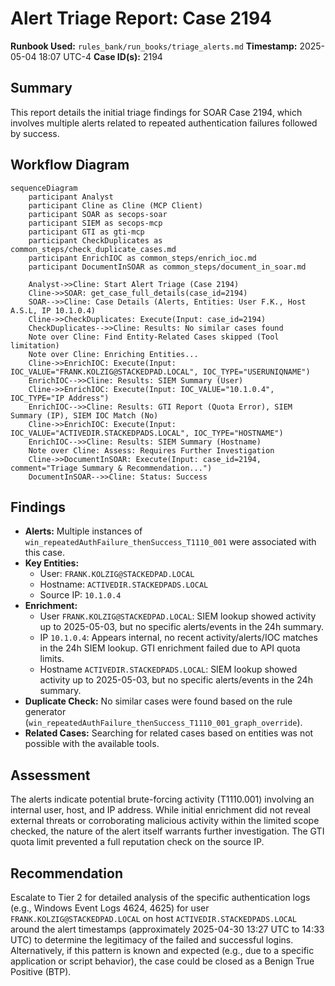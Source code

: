 # Alert Triage Report: Case 2194

**Runbook Used:** `rules_bank/run_books/triage_alerts.md`
**Timestamp:** 2025-05-04 18:07 UTC-4
**Case ID(s):** 2194

## Summary

This report details the initial triage findings for SOAR Case 2194, which involves multiple alerts related to repeated authentication failures followed by success.

## Workflow Diagram

```mermaid
sequenceDiagram
    participant Analyst
    participant Cline as Cline (MCP Client)
    participant SOAR as secops-soar
    participant SIEM as secops-mcp
    participant GTI as gti-mcp
    participant CheckDuplicates as common_steps/check_duplicate_cases.md
    participant EnrichIOC as common_steps/enrich_ioc.md
    participant DocumentInSOAR as common_steps/document_in_soar.md

    Analyst->>Cline: Start Alert Triage (Case 2194)
    Cline->>SOAR: get_case_full_details(case_id=2194)
    SOAR-->>Cline: Case Details (Alerts, Entities: User F.K., Host A.S.L, IP 10.1.0.4)
    Cline->>CheckDuplicates: Execute(Input: case_id=2194)
    CheckDuplicates-->>Cline: Results: No similar cases found
    Note over Cline: Find Entity-Related Cases skipped (Tool limitation)
    Note over Cline: Enriching Entities...
    Cline->>EnrichIOC: Execute(Input: IOC_VALUE="FRANK.KOLZIG@STACKEDPAD.LOCAL", IOC_TYPE="USERUNIQNAME")
    EnrichIOC-->>Cline: Results: SIEM Summary (User)
    Cline->>EnrichIOC: Execute(Input: IOC_VALUE="10.1.0.4", IOC_TYPE="IP Address")
    EnrichIOC-->>Cline: Results: GTI Report (Quota Error), SIEM Summary (IP), SIEM IOC Match (No)
    Cline->>EnrichIOC: Execute(Input: IOC_VALUE="ACTIVEDIR.STACKEDPADS.LOCAL", IOC_TYPE="HOSTNAME")
    EnrichIOC-->>Cline: Results: SIEM Summary (Hostname)
    Note over Cline: Assess: Requires Further Investigation
    Cline->>DocumentInSOAR: Execute(Input: case_id=2194, comment="Triage Summary & Recommendation...")
    DocumentInSOAR-->>Cline: Status: Success
```

## Findings

*   **Alerts:** Multiple instances of `win_repeatedAuthFailure_thenSuccess_T1110_001` were associated with this case.
*   **Key Entities:**
    *   User: `FRANK.KOLZIG@STACKEDPAD.LOCAL`
    *   Hostname: `ACTIVEDIR.STACKEDPADS.LOCAL`
    *   Source IP: `10.1.0.4`
*   **Enrichment:**
    *   User `FRANK.KOLZIG@STACKEDPAD.LOCAL`: SIEM lookup showed activity up to 2025-05-03, but no specific alerts/events in the 24h summary.
    *   IP `10.1.0.4`: Appears internal, no recent activity/alerts/IOC matches in the 24h SIEM lookup. GTI enrichment failed due to API quota limits.
    *   Hostname `ACTIVEDIR.STACKEDPADS.LOCAL`: SIEM lookup showed activity up to 2025-05-03, but no specific alerts/events in the 24h summary.
*   **Duplicate Check:** No similar cases were found based on the rule generator (`win_repeatedAuthFailure_thenSuccess_T1110_001_graph_override`).
*   **Related Cases:** Searching for related cases based on entities was not possible with the available tools.

## Assessment

The alerts indicate potential brute-forcing activity (T1110.001) involving an internal user, host, and IP address. While initial enrichment did not reveal external threats or corroborating malicious activity within the limited scope checked, the nature of the alert itself warrants further investigation. The GTI quota limit prevented a full reputation check on the source IP.

## Recommendation

Escalate to Tier 2 for detailed analysis of the specific authentication logs (e.g., Windows Event Logs 4624, 4625) for user `FRANK.KOLZIG@STACKEDPAD.LOCAL` on host `ACTIVEDIR.STACKEDPADS.LOCAL` around the alert timestamps (approximately 2025-04-30 13:27 UTC to 14:33 UTC) to determine the legitimacy of the failed and successful logins. Alternatively, if this pattern is known and expected (e.g., due to a specific application or script behavior), the case could be closed as a Benign True Positive (BTP).
